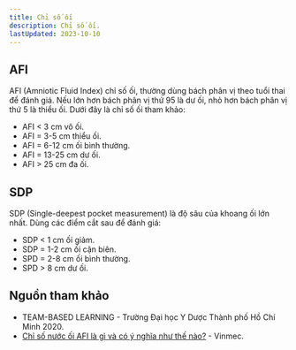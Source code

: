 ```yaml
---
title: Chỉ số ối
description: Chỉ số ối.
lastUpdated: 2023-10-10
---
```


## AFI

AFI (Amniotic Fluid Index) chỉ số ối, thường dùng bách phân vị theo tuổi thai để đánh giá. Nếu lớn hơn bách phân vị thứ 95 là dư ối, nhỏ hơn bách phân vị thứ 5 là thiểu ối. Dưới đây là chỉ số ối tham khảo:

- AFI < 3 cm vô ối.
- AFI = 3-5 cm thiểu ối.
- AFI = 6-12 cm ối bình thường.
- AFI = 13-25 cm dư ối.
- AFI > 25 cm đa ối.

## SDP

SDP (Single-deepest pocket measurement) là độ sâu của khoang ối lớn nhất. Dùng các điểm cắt sau để đánh giá:

- SDP < 1 cm ối giảm.
- SDP = 1-2 cm ối cận biên.
- SPD = 2-8 cm ối bình thường.
- SPD > 8 cm dư ối.

## Nguồn tham khảo

- TEAM-BASED LEARNING - Trường Đại học Y Dược Thành phố Hồ Chí Minh 2020.
- [Chỉ số nước ối AFI là gì và có ý nghĩa như thế nào?](https://www.vinmec.com/vi/tin-tuc/thong-tin-suc-khoe/chi-so-nuoc-oi-afi-la-gi-va-co-y-nghia-nhu-the-nao/) - Vinmec.
